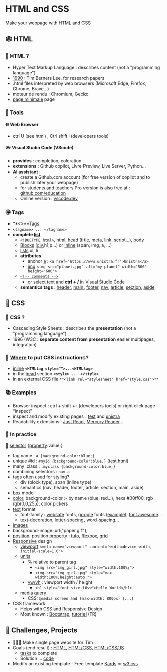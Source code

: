 # HTML and CSS

Make your webpage with HTML and CSS

##  🕸 HTML

### 🔎 HTML ?

- Hyper Text Markup Language : describes content (not a "programming language")
- [1990](https://en.wikipedia.org/wiki/Tim_Berners-Lee) : Tim Berners Lee, for research papers
- .html files interpreted by web browsers (Microsoft Edge, Firefox, Chrome, Brave...)
- moteur de rendu : Chromium, Gecko
- [page minimale](http://mob.u-strasbg.fr/lab/test.html) page
### 🧰 Tools

#### 🌐 Web Browser

- ctrl U (see html) , Ctrl shift i (developers tools)

#### 👓 Visual Studio Code (VScode)

- **provides** : completion, coloration...
- **extensions** : Github copilot, Livre Preview, Live Server, Python...
- **AI assistant** : 
  - create a Github.com account (for free version of copilot and to publish later your webpage)
  - for students and teachers Pro version is also free at : [github.com/education](https://github.com/education)
  - Online version : [vscode.dev](https://vscode.dev/)
### 🉐 Tags

- **<>**Tags
- `<tagname> ... </tagname>`   
- **complete [list](https://www.w3schools.com/tags/)** 
  - [`<!DOCTYPE html>`](https://www.w3schools.com/tags/tag_doctype.asp), [html](https://www.w3schools.com/tags/tag_html.asp), [head](https://www.w3schools.com/tags/tag_head.asp) ([title](https://www.w3schools.com/tags/tag_title.asp), [meta](https://www.w3schools.com/tags/tag_meta.asp), [link](https://www.w3schools.com/tags/tag_link.asp), [script](https://www.w3schools.com/tags/tag_script.asp)...), [body](https://www.w3schools.com/tags/tag_body.asp)
  - [Blocks](https://www.w3schools.com/Html/html_blocks.asp) ([div](https://www.w3schools.com/tags/tag_div.ASP),h1,p...) or [Inline](https://www.w3schools.com/Html/html_blocks.asp) (span, img, a, ...)
  - [lists](https://www.w3schools.com/html/html_lists.asp) ul, li
  - **attributes**
    - anchor [a](https://www.w3schools.com/TAGS/tag_a.asp) : `<a href="https://www.unistra.fr">Unistra</a>`
    - [img](https://www.w3schools.com/tags/tag_img.asp)  `<img src="planet.jpg" alt="my planet" width="500" height="600">`
  - [`<!-- comments -->`](https://www.w3schools.com/Html/html_comments.asp)
    - or select text and **ctrl + /**  in Visual Studio Code
  - **semantics tags** : [header](https://www.w3schools.com/tags/tag_header.asp), [main](https://www.w3schools.com/tags/tag_main.asp), [footer](https://www.w3schools.com/tags/tag_footer.asp), [nav](https://www.w3schools.com/tags/tag_nav.asp), [article](https://www.w3schools.com/tags/tag_article.asp), [section](https://www.w3schools.com/tags/tag_section.asp), [aside](https://www.w3schools.com/tags/tag_aside.asp)
## 👚 CSS

### 📰 CSS ?
  - Cascading Style Sheets : describes the **presentation** (not a "programming language")
  -  1996 (W3C : **separate content from presentation** easier multipages, integration)
### 🔎 [Where](https://www.w3schools.com/css/css_howto.asp) to put CSS instructions?
-  [inline](https://www.w3schools.com/css/tryit.asp?filename=trycss_howto_inline) **`<HTMLtag style="">...<HTMLtag>`**
-  in the [head](https://www.w3schools.com/css/tryit.asp?filename=trycss_howto_internal) section **`<style> ... </style>`**
- in an external CSS file `**<link rel="stylesheet" href="style.css">**`

### 📚 Examples
- Browser inspect : ctrl + shift + i (developers tools) or right click page “inspect”
- inspect and modify existing pages : [test](http://mob.u-strasbg.fr/lab/test.html) and [unistra](https://www.unistra.fr/)
- Readability extensions : [Just Read](https://chrome.google.com/webstore/detail/just-read/dgmanlpmmkibanfdgjocnabmcaclkmod?hl=en), [Mercury Reader](https://chrome.google.com/webstore/detail/mercury-reader/oknpjjbmpnndlpmnhmekjpocelpnlfdi?hl=en)...

### 🧰 In practice
 🥢 [selector](https://www.w3schools.com/cssref/sel_element.asp) {[property](<https://www.w3schools.com/cssref/>):value;}
- tag name : `a {background-color:blue;}`
- unique #id : `#myid {background-color:blue;}` ([test.html](http://mob.u-strasbg.fr/lab/test.html))
- many .class : `.myclass {background-color:blue;}`
- combining selectors : `nav a`
- tags often used for styling?
  - div (block type), span (inline type)
  - semantics (nav, header, footer, article, section, main, aside)
- [box](https://www.w3schools.com/css/css_boxmodel.asp) model
- [color](https://www.w3schools.com/colors/default.asp), background-color :- by name (blue, red...), hexa #00ff00, rgb rgb(0,0,255), color pickers
- [text](https://www.w3schools.com/css/css_text.asp) format
  - font-family : [websafe](https://www.w3schools.com/cssref/css_websafe_fonts.asp) fonts, [google](https://fonts.google.com/) fonts ([example](https://fonts.google.com/specimen/Annie+Use+Your+Telescope)), [font awesome](https://fontawesome.com/)...
  - text-decoration, letter-spacing, word-spacing...
-  [images](https://www.w3schools.com/css/css3_images.asp)
  - background-image: url("paper.gif");
- [position](https://www.w3schools.com/css/css_positioning.asp), position [property](https://www.w3schools.com/css/css_positioning.asp) : [tuto](https://www.youtube.com/watch?v=jx5jmI0UlXU), [flexbox](https://www.w3schools.com/css/css3_flexbox.asp), [grid](https://www.w3schools.com/css/css_grid.asp)
-  [Responsive](https://www.w3schools.com/html/html_responsive.asp) design
	- [viewport](https://www.w3schools.com/css/css_rwd_viewport.asp) `<meta name="viewport" content="width=device-width, initial-scale=1.0">`
	- [units](https://www.w3schools.com/cssref/css_units.asp)
		- [%](https://www.w3schools.com/cssref/tryit.asp?filename=trycss_unit_percentage) relative to parent tag
			- `<img src="img_girl.jpg" style="width:100%;">`
			- `<img src="img_girl.jpg" style="max-width:100%;height:auto;">`
		- [vw/vh](https://www.w3schools.com/cssref/tryit.asp?filename=trycss_unit_vw) : viewport width / height
			- `<h1 style="font-size:10vw">Hello World</h1>`
	- [media query](https://www.w3schools.com/css/css_rwd_mediaqueries.asp)
		- CSS: `@media screen and (max-width: 800px) {...}`
- CSS framework
	- Helps with CSS and Responsive Design
	- Most known : [Bootstrap](https://getbootstrap.com/), [tutoriel](https://www.youtube.com/watch?v=JZ6R1PaEpww) (FR)

## 🎯 Challenges, Projects
- 🤵🏻‍♂️ Make single page website for Tim  
 - Goals (end result) : [HTML](http://mob.u-strasbg.fr/lab/atelier/web/indexHTML.html), [HTML/CSS](http://mob.u-strasbg.fr/lab/atelier/web/indexHTMLCSS.html), [HTML/CSS/JS](http://mob.u-strasbg.fr/lab/atelier/web/indexHTMLCSSJS.html)
    - [tasks](https://docs.google.com/document/d/1VflA-kPei9EZjnd_qEj8sUmE9xHyMFbFBwRW6oldMmg/edit#heading=h.s1of1n1nbntb) to complete
    - Solution ... [code](https://seafile.unistra.fr/f/24f4e71ad8824c2dbc2f/)
-  Modify an existing template
        - Free template [Kards](https://www.styleshout.com/free-templates/kards/) or [w3.css](https://www.w3schools.com/w3css/w3css_templates.asp)
